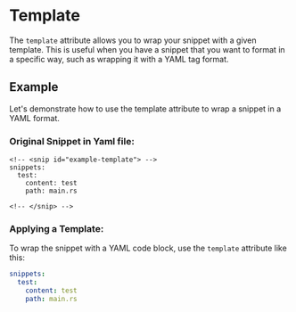 # Template

The `template` attribute allows you to wrap your snippet with a given template. This is useful when you have a snippet that you want to format in a specific way, such as wrapping it with a YAML tag format.

## Example
Let's demonstrate how to use the template attribute to wrap a snippet in a YAML format.


### Original Snippet in Yaml file:
```
<!-- <snip id="example-template"> -->
snippets:
  test:
    content: test
    path: main.rs

<!-- </snip> -->
```
### Applying a Template:
To wrap the snippet with a YAML code block, use the `template` attribute like this:
 
<!-- <snip id="example-template" inject_from="code" template="```yaml\n{snippet}\n```"> -->
```yaml
snippets:
  test:
    content: test
    path: main.rs

```
<!-- </snip> -->